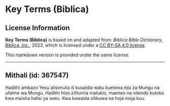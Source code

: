 # Key Terms (Biblica)

## License Information

**Key Terms (Biblica)** is based on and adapted from: _Biblica Bible Dictionary_, [Biblica, Inc.](https://www.biblica.com/), 2023, which is licensed under a [CC BY-SA 4.0 license](https://creativecommons.org/licenses/by-sa/4.0/legalcode.en).

This markdown version is provided under the same license.



--------------------------------

## Mithali (id: 367547)

Hadithi ambazo Yesu alisimulia ili kusaidia watu kuelewa njia za Mungu na ufalme wa Mungu. Hadithi hizo zilitumia matukio, maeneo na vitendo kutoka kwa maisha halisi ya watu. Kwa kawaida zilikuwa na hoja moja kuu.


